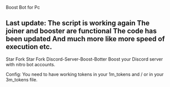 Boost Bot for Pc





Last update:
The script is working again
The joiner and booster are functional
The code has been updated
And much more like more speed of execution etc.
--------------------------------------------
Star	Fork
Star	Fork
Discord-Server-Boost-Botter
Boost your Discord server with nitro bot accounts.

Config:
You need to have working tokens in your 1m_tokens and / or in your 3m_tokens file.
